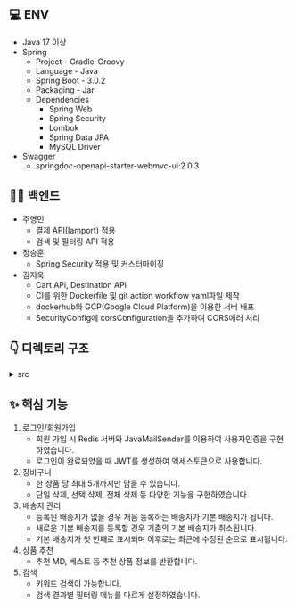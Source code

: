## 💻 ENV

* Java 17 이상
* Spring
  * Project - Gradle-Groovy
  * Language - Java
  * Spring Boot - 3.0.2
  * Packaging - Jar
  * Dependencies
    * Spring Web
    * Spring Security
    * Lombok
    * Spring Data JPA
    * MySQL Driver
* Swagger
  * springdoc-openapi-starter-webmvc-ui:2.0.3

## 👨‍💻 백엔드
* 주영민
  * 결제 API(Iamport) 적용
  * 검색 및 필터링 API 적용
* 정승훈
  * Spring Security 적용 및 커스터마이징
* 김지욱
  * Cart APi, Destination APi
  * CI를 위한 Dockerfile 및 git action workflow yaml파일 제작
  * dockerhub와 GCP(Google Cloud Platform)을 이용한 서버 배포
  * SecurityConfig에 corsConfiguration을 추가하여 CORS에러 처리

## 👇 디렉토리 구조
<details>
<summary>src</summary>
<div>

```
└─sphabucks  
  ├─domain
  │  ├─carts  
  │  ├─event  
  │  ├─paying  
  │  ├─productimage  
  │  ├─products  
  │  ├─purchaseHistory  
  │  ├─shipping  
  │  ├─tag  
  │  └─users  
  └─global  
     ├─auth  
     ├─config  
     ├─email  
     ├─exception  
     ├─paging  
     ├─responseEntity  
     └─utility  
```
</div>
</details>

## ✨ 핵심 기능

1. 로그인/회원가입
   * 회원 가입 시 Redis 서버와 JavaMailSender를 이용하여 사용자인증을 구현하였습니다. 
   * 로그인이 완료되었을 때 JWT를 생성하여 엑세스토큰으로 사용합니다.
2. 장바구니
   * 한 상품 당 최대 5개까지만 담을 수 있습니다.
   * 단일 삭제, 선택 삭제, 전체 삭제 등 다양한 기능을 구현하였습니다.
3. 배송지 관리
   * 등록된 배송지가 없을 경우 처음 등록하는 배송지가 기본 배송지가 됩니다.
   * 새로운 기본 배송지를 등록할 경우 기존의 기본 배송지가 취소됩니다.
   * 기본 배송지가 첫 번째로 표시되며 이후로는 최근에 수정된 순으로 표시됩니다.
4. 상품 추천
   * 추천 MD, 베스트 등 추천 상품 정보를 반환합니다.
5. 검색
   * 키워드 검색이 가능합니다.
   * 검색 결과별 필터링 메뉴를 다르게 설정하였습니다.
